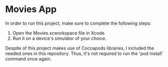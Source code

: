 # Movies App

In order to run this project, make sure to complete the following steps:

1) Open the Movies.xcworkspace file in Xcode.
2) Run it on a device's simulator of your choice.

Despite of this project makes use of Cocoapods libraries, I included the needed ones in this repository. Thus, it's not required to run the 'pod install' command once again.
